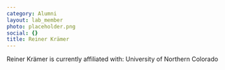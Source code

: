 ```yaml
---
category: Alumni
layout: lab_member
photo: placeholder.png
social: {}
title: Reiner Krämer
---
```


Reiner Krämer is currently affiliated with: University of Northern Colorado